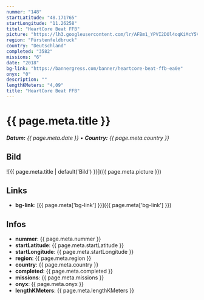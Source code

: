 ```yaml
---
nummer: "148"
startLatitude: "48.171765"
startLongitude: "11.26258"
titel: "HeartCore Beat FFB"
picture: "https://lh3.googleusercontent.com/lr/AFBm1_YPVI2DOl4oqKiMcY5VmFK6R_HAyqlWnJxR2iiR6XimOhzUvAHkQSj5_BvKpwmY4fFIt_tpeY76sgSHYfHmvkQoU5-Zpey6Pl2BJfQPubvE5c5sZ3n3VkO9Jl33OuP1aqa1Yx7x0RwHJPk1TfzSkrLsma218KJIJoAi7fSoulea1zpLyNTUZsC-AkSWH2_hWMI_eVaW8BdwnDFP7Ji8huzsvUIxrF0s_150izNm9scm6MQRZy4VADlcGsVhuRWwFGYsQhaiJZl69ogS6a8h6-ZwEaUdCLnKXhf6YVO3JCpHkqQwMSdTeqaUtM09xaMPJzltUqHA-vtuLs3xJIIsvXP4qoeDMaUe0rR0eyue3h2BqHLoU0N_sc6LQhH3arVZOfcBqxt-UflX_OcCKT7f4TSIXeRBbK1rxTBzP8JwVXh1Jd6s4lrzpUqDsGX_jWomD75m-ibDbQ3gxP2jIAplfU3e1mRoRybEbEWw4iiH40Ovm6HCqcYOAnUtI0XEbPBu0Xky1G6xlXd83_ZsEwE9K8dVQE1gGUX32fugGdeLTk6h2AsP1aqb5G3i4uNg3yvKOV7q4N_N8NDtifmiXRbLjbkO2v3wG-FrzJjgJs3Gmu5ks5Fm6wi2ltxhEy2FNdCrDGg0fixTeRmGVTf7vWuqZW8Av6OYplsbjKxcWfFEihbN7iSvpaLLA37zMYv48z9xwpoMwqpQoA9rmKow1KAm3k1t_CmSOnKTcuj9zDpyldEAaJKKxWRzP_SrrPnzX60K745g7rubaJIqAn4i1_3GWsihRfMbnPX8sRRRYhkCLfcT7MRiZDKflkEDoFiefL3zTg6WaP3yJ5ZepcwH8kfo1pGoadp2ZAXqmdsM"
region: "Fürstenfeldbruck"
country: "Deutschland"
completed: "3582"
missions: "6"
date: "2018"
bg-link: "https://bannergress.com/banner/heartcore-beat-ffb-ea0e"
onyx: "0"
description: ""
lengthKMeters: "4,09"
title: "HeartCore Beat FFB"
---
```


# {{ page.meta.title }}
_**Datum:** {{ page.meta.date }} • **Country:** {{ page.meta.country }}_

## Bild
![{{ page.meta.title | default('Bild') }}]({{ page.meta.picture }})

## Links
- **bg-link**: [{{ page.meta['bg-link'] }}]({{ page.meta['bg-link'] }})

## Infos
- **nummer**: {{ page.meta.nummer }}
- **startLatitude**: {{ page.meta.startLatitude }}
- **startLongitude**: {{ page.meta.startLongitude }}
- **region**: {{ page.meta.region }}
- **country**: {{ page.meta.country }}
- **completed**: {{ page.meta.completed }}
- **missions**: {{ page.meta.missions }}
- **onyx**: {{ page.meta.onyx }}
- **lengthKMeters**: {{ page.meta.lengthKMeters }}

